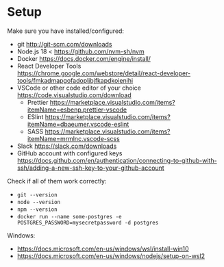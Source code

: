 # Setup

Make sure you have installed/configured:

- git http://git-scm.com/downloads
- Node.js 18 < https://github.com/nvm-sh/nvm
- Docker https://docs.docker.com/engine/install/
- React Developer Tools https://chrome.google.com/webstore/detail/react-developer-tools/fmkadmapgofadopljbjfkapdkoienihi
- VSCode or other code editor of your choice https://code.visualstudio.com/download
    - Prettier https://marketplace.visualstudio.com/items?itemName=esbenp.prettier-vscode
    - ESlint https://marketplace.visualstudio.com/items?itemName=dbaeumer.vscode-eslint
    - SASS https://marketplace.visualstudio.com/items?itemName=mrmlnc.vscode-scss
- Slack https://slack.com/downloads
- GitHub account with configured keys https://docs.github.com/en/authentication/connecting-to-github-with-ssh/adding-a-new-ssh-key-to-your-github-account

Check if all of them work correctly:

- `git --version`
- `node --version`
- `npm --version`
- `docker run --name some-postgres -e POSTGRES_PASSWORD=mysecretpassword -d postgres`

Windows:
- https://docs.microsoft.com/en-us/windows/wsl/install-win10
- https://docs.microsoft.com/en-us/windows/nodejs/setup-on-wsl2
